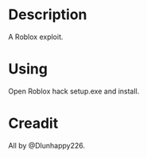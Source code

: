 # Description
A Roblox exploit.
# Using
Open Roblox hack setup.exe and install.
# Creadit
All by @Dlunhappy226.
